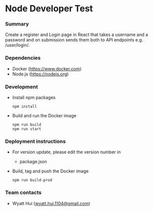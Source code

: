 # Node Developer Test #

### Summary ###
Create a register and Login page in React that takes a username and a password and on submission sends them both to API endpoints e.g.  /user/login/.

### Dependencies
* Docker (https://www.docker.com)
* Node.js (https://nodejs.org)

### Development
* Install npm packages

    ```
    npm install
    ```

* Build and run the Docker image

    ```
    npm run build
    npm run start
    ```

### Deployment instructions
* For version update, please edit the version number in
  * package.json

* Build, tag and push the Docker image

    ```
    npm run build-prod
    ```

### Team contacts
* Wyatt Hui (wyatt.hui.1104@gmail.com)
